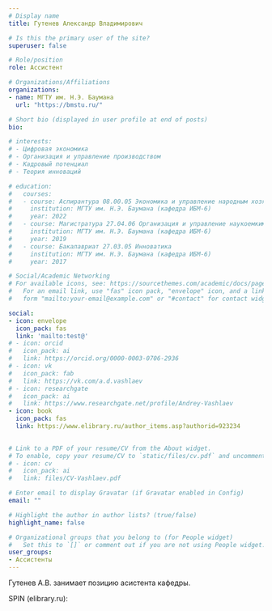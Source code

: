 ```yaml
---
# Display name
title: Гутенев Александр Владимирович

# Is this the primary user of the site?
superuser: false

# Role/position
role: Ассистент

# Organizations/Affiliations
organizations:
- name: МГТУ им. Н.Э. Баумана
  url: "https://bmstu.ru/"

# Short bio (displayed in user profile at end of posts)
bio: 

# interests:
# - Цифровая экономика
# - Организация и управление производством
# - Кадровый потенциал
# - Теория инноваций

# education:
#   courses:
#   - course: Аспирантура 08.00.05 Экономика и управление народным хозяйством
#     institution: МГТУ им. Н.Э. Баумана (кафедра ИБМ-6)
#     year: 2022
#   - course: Магистратура 27.04.06 Организация и управление наукоемкими производствами
#     institution: МГТУ им. Н.Э. Баумана (кафедра ИБМ-6)
#     year: 2019
#   - course: Бакалавриат 27.03.05 Инноватика
#     institution: МГТУ им. Н.Э. Баумана (кафедра ИБМ-6)
#     year: 2017

# Social/Academic Networking
# For available icons, see: https://sourcethemes.com/academic/docs/page-builder/#icons
#   For an email link, use "fas" icon pack, "envelope" icon, and a link in the
#   form "mailto:your-email@example.com" or "#contact" for contact widget.

social:
- icon: envelope
  icon_pack: fas
  link: 'mailto:test@'
# - icon: orcid
#   icon_pack: ai
#   link: https://orcid.org/0000-0003-0706-2936
# - icon: vk
#   icon_pack: fab
#   link: https://vk.com/a.d.vashlaev
# - icon: researchgate
#   icon_pack: ai
#   link: https://www.researchgate.net/profile/Andrey-Vashlaev
- icon: book
  icon_pack: fas
  link: https://www.elibrary.ru/author_items.asp?authorid=923234

  
# Link to a PDF of your resume/CV from the About widget.
# To enable, copy your resume/CV to `static/files/cv.pdf` and uncomment the lines below.
# - icon: cv
#   icon_pack: ai
#   link: files/CV-Vashlaev.pdf

# Enter email to display Gravatar (if Gravatar enabled in Config)
email: ""

# Highlight the author in author lists? (true/false)
highlight_name: false

# Organizational groups that you belong to (for People widget)
#   Set this to `[]` or comment out if you are not using People widget.
user_groups:
- Ассистенты
---
```


Гутенев А.В. занимает позицию асистента кафедры.

SPIN (elibrary.ru):
